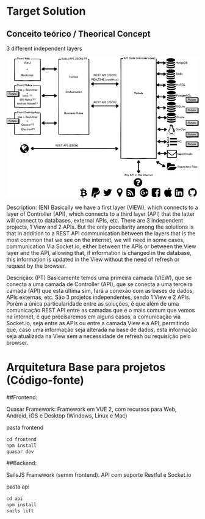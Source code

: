 # Target Solution

## Conceito teórico / Theorical Concept

3 different independent layers


![Target](./Arquitetura_Alvo.png)




Description: (EN)
Basically we have a first layer (VIEW), which connects to a layer of Controller (API), which connects to a third layer (API) that the latter will connect to databases, external APIs, etc. There are 3 independent projects, 1 View and 2 APIs. But the only peculiarity among the solutions is that in addition to a REST API communication between the layers that is the most common that we see on the internet, we will need in some cases, communication Via Socket.io, either between the APIs or between the View layer and the API, allowing that, if information is changed in the database, this information is updated in the View without the need of refresh or request by the browser.


Descrição: (PT)
Basicamente temos uma primeira camada (VIEW), que se conecta a uma camada de Controller (API), que se conecta a uma terceira camada (API) que esta última sim, fará a conexão com as bases de dados, APIs externas, etc. São 3 projetos independentes, sendo 1 View e 2 APIs. Porém a única particularidade entre as soluções, é que além de uma comunicação REST API entre as camadas que é o mais comum que vemos na internet, é que precisaremos em alguns casos, a comunicação via Socket.io, seja entre as APIs ou entre a camada View e a API, permitindo que, caso uma informação seja alterada na base de dados, esta informação seja atualizada na View sem a necessidade de refresh ou requisição pelo browser.


# Arquitetura Base para projetos (Código-fonte)

##Frontend:

Quasar Framework: Framework em VUE 2, com recursos para Web, Android, iOS e Desktop (Windows, Linux e Mac)

pasta frontend

```
cd frontend
npm install
quasar dev
```

##Backend:

SailsJS Framework (semm frontend). API com suporte Restful e Socket.io

pasta api

```
cd api
npm install
sails lift
```